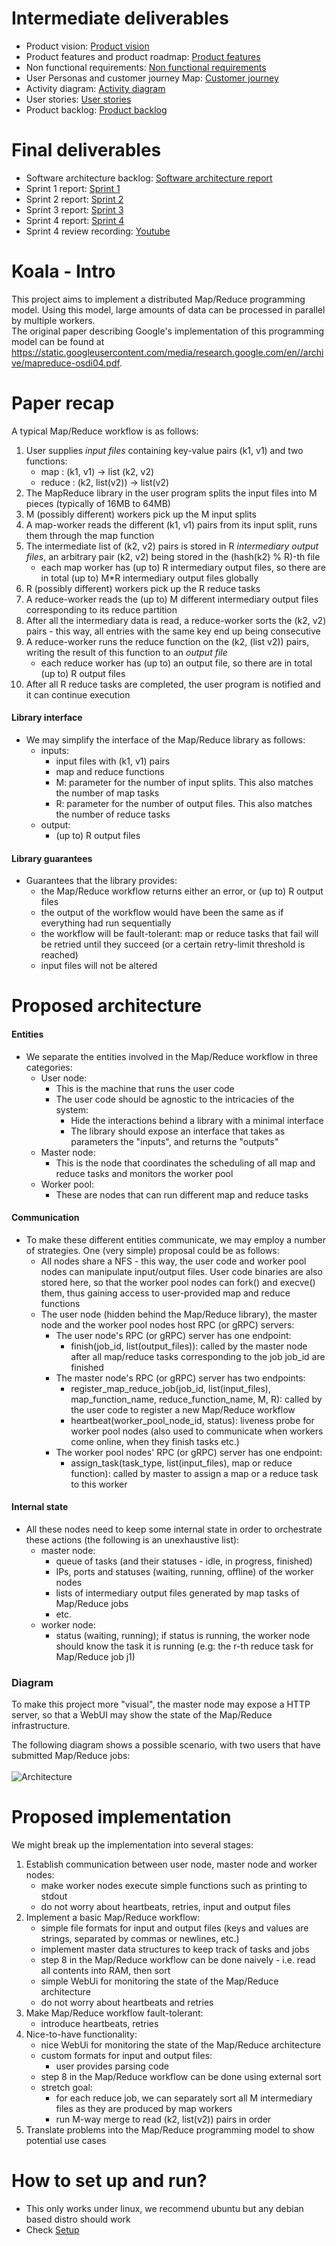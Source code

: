 # Intermediate deliverables

- Product vision: [Product vision](assets/product_vision.md)
- Product features and product roadmap: [Product features](assets/product_features.md)
- Non functional requirements: [Non functional requirements](assets/non_functional_requirements.md)
- User Personas and customer journey Map: [Customer journey](assets/customer_journey.md)
- Activity diagram: [Activity diagram](assets/activity_diagram.md)
- User stories: [User stories](assets/user_stories.md)
- Product backlog: [Product backlog](https://trello.com/b/w71cxBJY/map-reduce)

# Final deliverables
- Software architecture backlog: [Software architecture report](assets/software_architecture_report.md)
- Sprint 1 report: [Sprint 1](assets/sprint1_report.md)
- Sprint 2 report: [Sprint 2](assets/sprint2_report.md)
- Sprint 3 report: [Sprint 3](assets/sprint3_report.md)
- Sprint 4 report: [Sprint 4](assets/sprint4_report.md)
- Sprint 4 review recording: [Youtube](https://youtu.be/BunA39FKX0U)

# Koala - Intro

This project aims to implement a distributed Map/Reduce programming model. Using this model, large amounts of data can be processed in parallel by multiple workers.
<br>
The original paper describing Google's implementation of this programming model can be found at https://static.googleusercontent.com/media/research.google.com/en//archive/mapreduce-osdi04.pdf.

# Paper recap

A typical Map/Reduce workflow is as follows:
1. User supplies *input files* containing key-value pairs (k1, v1) and two functions:
    - map : (k1, v1) -> list (k2, v2)
    - reduce : (k2, list(v2)) -> list(v2)
2. The MapReduce library in the user program splits the input files into M pieces (typically of 16MB to 64MB)
3. M (possibly different) workers pick up the M input splits
4. A map-worker reads the different (k1, v1) pairs from its input split, runs them through the map function
5. The intermediate list of (k2, v2) pairs is stored in R *intermediary output files*, an arbitrary pair (k2, v2) being stored in the (hash(k2) % R)-th file
    - each map worker has (up to) R intermediary output files, so there are in total (up to) M*R intermediary output files globally
6. R (possibly different) workers pick up the R reduce tasks
7. A reduce-worker reads the (up to) M different intermediary output files corresponding to its reduce partition
8. After all the intermediary data is read, a reduce-worker sorts the (k2, v2) pairs - this way, all entries with the same key end up being consecutive
9. A reduce-worker runs the reduce function on the (k2, (list v2)) pairs, writing the result of this function to an *output file*
    - each reduce worker has (up to) an output file, so there are in total (up to) R output files
10. After all R reduce tasks are completed, the user program is notified and it can continue execution

#### Library interface
- We may simplify the interface of the Map/Reduce library as follows:
    - inputs:
        - input files with (k1, v1) pairs
        - map and reduce functions
        - M: parameter for the number of input splits. This also matches the number of map tasks
        - R: parameter for the number of output files. This also matches the number of reduce tasks
    - output:
        - (up to) R output files

#### Library guarantees
- Guarantees that the library provides:
    - the Map/Reduce workflow returns either an error, or (up to) R output files
    - the output of the workflow would have been the same as if everything had run sequentially    
    - the workflow will be fault-tolerant: map or reduce tasks that fail will be retried until they succeed (or a certain retry-limit threshold is reached)
    - input files will not be altered


# Proposed architecture

#### Entities
- We separate the entities involved in the Map/Reduce workflow in three categories:
    - User node:
        - This is the machine that runs the user code
        - The user code should be agnostic to the intricacies of the system:
            - Hide the interactions behind a library with a minimal interface
            - The library should expose an interface that takes as parameters the "inputs", and returns the "outputs"
    - Master node:
        - This is the node that coordinates the scheduling of all map and reduce tasks and monitors the worker pool
    - Worker pool:
        - These are nodes that can run different map and reduce tasks

#### Communication
- To make these different entities communicate, we may employ a number of strategies. One (very simple) proposal could be as follows:
    - All nodes share a NFS - this way, the user code and worker pool nodes can manipulate input/output files. User code binaries are also stored here, so that the worker pool nodes can fork() and execve() them, thus gaining access to user-provided map and reduce functions
    - The user node (hidden behind the Map/Reduce library), the master node and the worker pool nodes host RPC (or gRPC) servers:
        - The user node's RPC (or gRPC) server has one endpoint:
            - finish(job_id, list(output_files)): called by the master node after all map/reduce tasks corresponding to the job job_id are finished
        - The master node's RPC (or gRPC) server has two endpoints:
            - register_map_reduce_job(job_id, list(input_files), map_function_name, reduce_function_name, M, R): called by the user code to register a new Map/Reduce workflow
            - heartbeat(worker_pool_node_id, status): liveness probe for worker pool nodes (also used to communicate when workers come online, when they finish tasks etc.)
        - The worker pool nodes' RPC (or gRPC) server has one endpoint:
            - assign_task(task_type, list(input_files), map or reduce function): called by master to assign a map or a reduce task to this worker

#### Internal state
- All these nodes need to keep some internal state in order to orchestrate these actions (the following is an unexhaustive list):
    - master node:
        - queue of tasks (and their statuses - idle, in progress, finished)
        - IPs, ports and statuses (waiting, running, offline) of the worker nodes
        - lists of intermediary output files generated by map tasks of Map/Reduce jobs
        - etc.
    - worker node:
        - status (waiting, running); if status is running, the worker node should know the task it is running (e.g: the r-th reduce task for Map/Reduce job j1)

### Diagram
To make this project more "visual", the master node may expose a HTTP server, so that a WebUI may show the state of the Map/Reduce infrastructure.

The following diagram shows a possible scenario, with two users that have submitted Map/Reduce jobs:
<br>
<br>
![Architecture](assets/MapReduce.png)

# Proposed implementation

We might break up the implementation into several stages:
1. Establish communication between user node, master node and worker nodes:
    - make worker nodes execute simple functions such as printing to stdout
    - do not worry about heartbeats, retries, input and output files
2. Implement a basic Map/Reduce workflow:
    - simple file formats for input and output files (keys and values are strings, separated by commas or newlines, etc.)
    - implement master data structures to keep track of tasks and jobs
    - step 8 in the Map/Reduce workflow can be done naively - i.e. read all contents into RAM, then sort
    - simple WebUi for monitoring the state of the Map/Reduce architecture
    - do not worry about heartbeats and retries
3. Make Map/Reduce workflow fault-tolerant:
    - introduce heartbeats, retries
4. Nice-to-have functionality:
    - nice WebUi for monitoring the state of the Map/Reduce architecture
    - custom formats for input and output files:
        - user provides parsing code
    - step 8 in the Map/Reduce workflow can be done using external sort
    - stretch goal:
        - for each reduce job, we can separately sort all M intermediary files as they are produced by map workers
        - run M-way merge to read (k2, list(v2)) pairs in order
5. Translate problems into the Map/Reduce programming model to show potential use cases

# How to set up and run?
- This only works under linux, we recommend ubuntu but any debian based distro should work
- Check [Setup](assets/setup.md)
